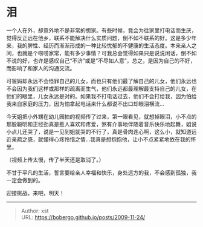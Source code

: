 # 泪


一个人在外，却意外地不是非常的想家。有些时候，竟会为往家里打电话而生厌，觉得反正远在他乡，联系不能解决什么实质问题，倒不如不联系的好。这是多少年来，我的脾性、经历而渐渐形成的一种比较忧郁的不健康的生活态度。本来亲人之间，也就是个唠唠家常，能有多少事情？可我总会觉得如果只是说说闲话，倒不如不说的好，也许是感叹自己“不济”或是“不尽如人意”，总之，是因为自己的不好，而影响了和家人的沟通交流。

可爸妈却永远不会怪罪自己的儿女，而也只有他们最了解自己的儿女，他们永远也不会因为我们这样或那样的疏离而生气，他们永远都最理解最支持自己的儿女，在他们的眼里，儿女永远是对的。如果我不打电话过去，他们不会打给我，因为怕给我来自家庭的压力，因为怕拿起电话来什么都说不出口却眼泪横流...

今天姐把小外甥在幼儿园拍的视频传了过来，第一眼看见，就想掉眼泪，小不点的那股聪明和正经劲真是惹人喜欢和疼爱，煞有介事地伴随着音乐快乐地起舞，姐说小点儿还哭了，说是一见到姐就哭的不行了，真是骨肉连心啊，这么小，就知道远近亲疏之感，就懂得心疼怜惜之情...我真是想抱抱他，让小不点紧紧地依在我的怀里。

（视频上传太慢，传了半天还是取消了。）

不甘于平凡的生活，誓言要给亲人幸福和快乐，身处远方的我，不会感到孤独，我一定会做到的。

迎接挑战，来吧，明天！

---

> Author: xst  
> URL: https://bobergo.github.io/posts/2009-11-24/  

